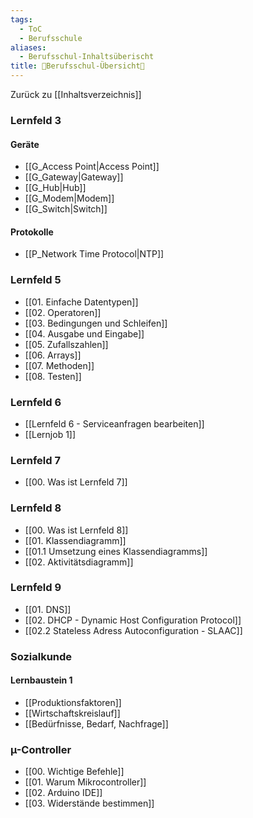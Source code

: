 ```yaml
---
tags:
  - ToC
  - Berufsschule
aliases:
  - Berufsschul-Inhaltsüberischt
title: 📖Berufsschul-Übersicht📖
---
```

Zurück zu [[Inhaltsverzeichnis]]
### Lernfeld 3

#### Geräte

- [[G_Access Point|Access Point]]
- [[G_Gateway|Gateway]]
- [[G_Hub|Hub]]
- [[G_Modem|Modem]]
- [[G_Switch|Switch]]

#### Protokolle

- [[P_Network Time Protocol|NTP]]


### Lernfeld 5

- [[01. Einfache Datentypen]]
- [[02. Operatoren]]
- [[03. Bedingungen und Schleifen]]
- [[04. Ausgabe und Eingabe]]
- [[05. Zufallszahlen]]
- [[06. Arrays]]
- [[07. Methoden]]
- [[08. Testen]]
### Lernfeld 6

- [[Lernfeld 6 - Serviceanfragen bearbeiten]]
- [[Lernjob 1]]
### Lernfeld 7

-  [[00. Was ist Lernfeld 7]]

### Lernfeld 8

- [[00. Was ist Lernfeld 8]]
- [[01. Klassendiagramm]]
- [[01.1 Umsetzung eines Klassendiagramms]]
- [[02. Aktivitätsdiagramm]]

### Lernfeld 9

- [[01. DNS]]
- [[02. DHCP - Dynamic Host Configuration Protocol]]
- [[02.2 Stateless Adress Autoconfiguration - SLAAC]]

### Sozialkunde

#### Lernbaustein 1

- [[Produktionsfaktoren]]
- [[Wirtschaftskreislauf]]
- [[Bedürfnisse, Bedarf, Nachfrage]]
### µ-Controller

- [[00. Wichtige Befehle]]
- [[01. Warum Mikrocontroller]]
- [[02. Arduino IDE]]
- [[03. Widerstände bestimmen]]
